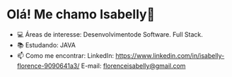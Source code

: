 # Olá! Me chamo Isabelly👋

- 💻 Áreas de interesse: Desenvolvimentode Software. Full Stack.    
- 📚 Estudando: JAVA
- 📫 Como me encontrar: LinkedIn: https://www.linkedin.com/in/isabelly-florence-9090641a3/
                         E-mail: florenceisabelly@gmail.com 
